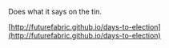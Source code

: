Does what it says on the tin.

[http://futurefabric.github.io/days-to-election](http://futurefabric.github.io/days-to-election)
